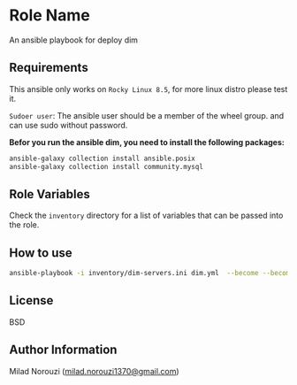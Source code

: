 Role Name
=========

An ansible playbook for deploy dim

Requirements
------------

This ansible only works on `Rocky Linux 8.5`, for more linux distro please test it.

`Sudoer user`: The ansible user should be a member of the wheel group. and can use sudo without password.

**Befor you run the ansible dim, you need to install the following packages:**

```bash
ansible-galaxy collection install ansible.posix
ansible-galaxy collection install community.mysql
```

Role Variables
--------------

Check the `inventory` directory for a list of variables that can be passed into the role.


How to use
-----------

```bash
ansible-playbook -i inventory/dim-servers.ini dim.yml  --become --become-method=sudo
```

License
-------

BSD

Author Information
------------------

Milad Norouzi (milad.norouzi1370@gmail.com)
